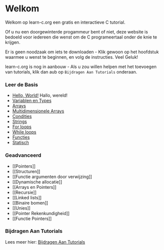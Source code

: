 # Welkom

Welkom op learn-c.org een gratis en interactieve C tutorial.

Of u nu een doorgewinterde progammeur bent of niet, deze website is bedoeld voor iedereen die wenst om de C programeertaal onder de knie te krijgen.

Er is geen noodzaak om iets te downloaden - Klik gewoon op het hoofdstuk waarmee u wenst te beginnen, en volg de instructies. Veel Geluk!

learn-c.org is nog in aanbouw - Als u zou willen helpen met het toevoegen van tutorials, klik dan aub op `Bijdragen Aan Tutorials` onderaan.

### Leer de Basis

- [Hello, World!](interactive-tutorials/blob/master/tutorials/learn-c.org/nl/Hello%2C%20World!.md) Hallo, wereld!
- [Variablen en Types]()
- [Arrays]()
- [Multidimensionele Arrays]()
- [Condities]()
- [Strings]()
- [For loops]()
- [While loops]()
- [Functies]()
- [Statisch]()

### Geadvanceerd

- [[Pointers]]
- [[Structuren]]
- [[Functie argumenten door verwijzing]]
- [[Dynamische allocatie]]
- [[Arrays en Pointers]]
- [[Recursie]]
- [[Linked lists]]
- [[Binaire bomen]]
- [[Unies]]
- [[Pointer Rekenkundigheid]]
- [[Functie Pointers]]

### Bijdragen Aan Tutorials

Lees meer hier: [Bijdragen Aan Tutorials]()
